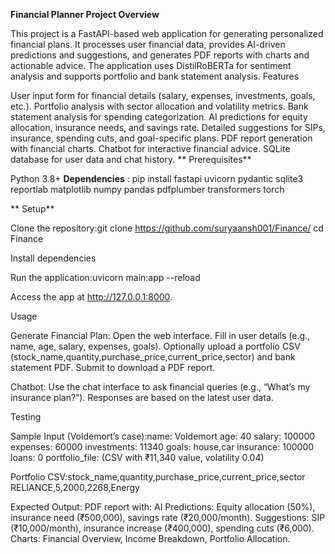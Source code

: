**Financial Planner Project
Overview**

This project is a FastAPI-based web application for generating personalized financial plans. It processes user financial data, provides AI-driven predictions and suggestions, and generates PDF reports with charts and actionable advice. The application uses DistilRoBERTa for sentiment analysis and supports portfolio and bank statement analysis.
Features

User input form for financial details (salary, expenses, investments, goals, etc.).
Portfolio analysis with sector allocation and volatility metrics.
Bank statement analysis for spending categorization.
AI predictions for equity allocation, insurance needs, and savings rate.
Detailed suggestions for SIPs, insurance, spending cuts, and goal-specific plans.
PDF report generation with financial charts.
Chatbot for interactive financial advice.
SQLite database for user data and chat history.
**
Prerequisites**

Python 3.8+
**Dependencies** : pip install fastapi uvicorn pydantic sqlite3 reportlab matplotlib numpy pandas pdfplumber transformers torch


**
Setup**

Clone the repository:git clone https://github.com/suryaansh001/Finance/
cd Finance


Install dependencies

Run the application:uvicorn main:app --reload


Access the app at http://127.0.0.1:8000.

Usage

Generate Financial Plan:
Open the web interface.
Fill in user details (e.g., name, age, salary, expenses, goals).
Optionally upload a portfolio CSV (stock_name,quantity,purchase_price,current_price,sector) and bank statement PDF.
Submit to download a PDF report.


Chatbot:
Use the chat interface to ask financial queries (e.g., “What’s my insurance plan?”).
Responses are based on the latest user data.



Testing

Sample Input (Voldemort’s case):name: Voldemort
age: 40
salary: 100000
expenses: 60000
investments: 11340
goals: house,car
insurance: 100000
loans: 0
portfolio_file: (CSV with ₹11,340 value, volatility 0.04)


Portfolio CSV:stock_name,quantity,purchase_price,current_price,sector
RELIANCE,5,2000,2268,Energy


Expected Output:
PDF report with:
AI Predictions: Equity allocation (50%), insurance need (₹500,000), savings rate (₹20,000/month).
Suggestions: SIP (₹10,000/month), insurance increase (₹400,000), spending cuts (₹6,000).
Charts: Financial Overview, Income Breakdown, Portfolio Allocation.




